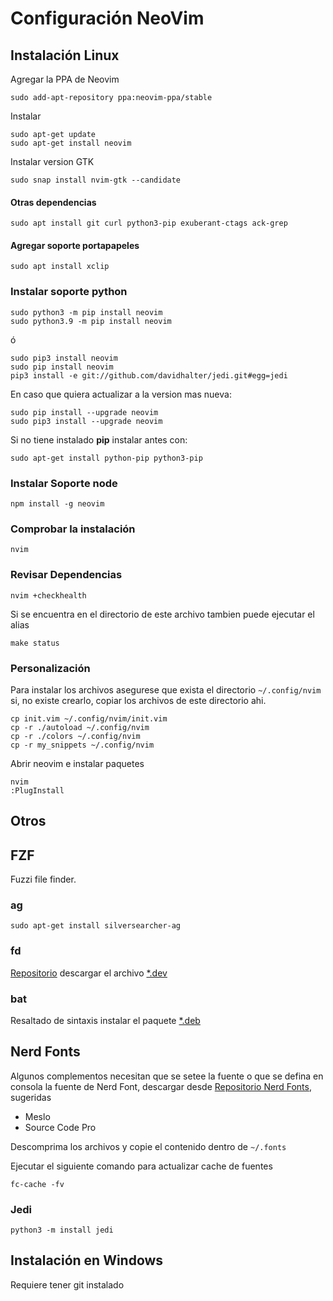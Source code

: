 # Configuración NeoVim 

## Instalación Linux

Agregar la PPA de Neovim

	sudo add-apt-repository ppa:neovim-ppa/stable
	
Instalar
	
	sudo apt-get update
	sudo apt-get install neovim

Instalar version GTK

	sudo snap install nvim-gtk --candidate

#### Otras dependencias

	sudo apt install git curl python3-pip exuberant-ctags ack-grep

#### Agregar soporte portapapeles

	sudo apt install xclip

### Instalar soporte python

	sudo python3 -m pip install neovim
	sudo python3.9 -m pip install neovim

ó

	sudo pip3 install neovim
	sudo pip install neovim
	pip3 install -e git://github.com/davidhalter/jedi.git#egg=jedi

En caso que quiera actualizar a la version mas nueva:

	sudo pip install --upgrade neovim
	sudo pip3 install --upgrade neovim

Si no tiene instalado **pip** instalar antes con:

	sudo apt-get install python-pip python3-pip

### Instalar Soporte node

	npm install -g neovim

### Comprobar la instalación

	nvim

### Revisar Dependencias

	nvim +checkhealth

Si se encuentra en el directorio de este archivo tambien puede ejecutar el alias 

	make status

### Personalización

Para instalar los archivos asegurese que exista el directorio `~/.config/nvim` si, no existe crearlo, copiar los archivos de este directorio ahi. 

	cp init.vim ~/.config/nvim/init.vim
	cp -r ./autoload ~/.config/nvim
	cp -r ./colors ~/.config/nvim
	cp -r my_snippets ~/.config/nvim

Abrir neovim e instalar paquetes

	nvim
	:PlugInstall

## Otros

## FZF

Fuzzi file finder.

### ag

	sudo apt-get install silversearcher-ag

### fd

[Repositorio](https://github.com/sharkdp/fd) descargar el archivo [*.dev](https://github.com/sharkdp/fd/releases)

### bat
Resaltado de sintaxis instalar el paquete [*.deb](https://github.com/sharkdp/bat/releases)

## Nerd Fonts

Algunos complementos necesitan que se setee la fuente o que se defina en consola la fuente de Nerd Font, descargar desde [Repositorio Nerd Fonts](https://github.com/ryanoasis/nerd-fonts), sugeridas

- Meslo
- Source Code Pro

Descomprima los archivos y copie el contenido dentro de  `~/.fonts`

Ejecutar el siguiente comando para actualizar cache de fuentes

	fc-cache -fv

### Jedi

	python3 -m install jedi

## Instalación en Windows

Requiere tener git instalado








